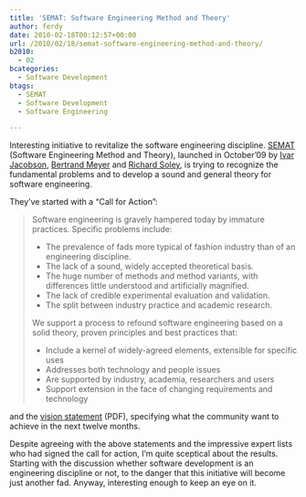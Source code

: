 ```yaml
---
title: 'SEMAT: Software Engineering Method and Theory'
author: ferdy
date: 2010-02-18T00:12:57+00:00
url: /2010/02/18/semat-software-engineering-method-and-theory/
b2010:
  - 02
bcategories:
  - Software Development
btags:
  - SEMAT
  - Software Development
  - Software Engineering

---
```

Interesting initiative to revitalize the software engineering discipline. [SEMAT][1] (Software Engineering Method and Theory), launched in October&#8217;09 by [Ivar Jacobson][2], [Bertrand Meyer][3] and [Richard Soley][4], is trying to recognize the fundamental problems and to develop a sound and general theory for software engineering.

They&#8217;ve started with a &#8220;Call for Action&#8221;:

> Software engineering is gravely hampered today by immature practices. Specific problems include:
> 
>   * The prevalence of fads more typical of fashion industry than of an engineering discipline.
>   * The lack of a sound, widely accepted theoretical basis.
>   * The huge number of methods and method variants, with differences little understood and artificially magnified.
>   * The lack of credible experimental evaluation and validation.
>   * The split between industry practice and academic research.
> 
> We support a process to refound software engineering based on a solid theory, proven principles and best practices that:
> 
>   * Include a kernel of widely-agreed elements, extensible for specific uses
>   * Addresses both technology and people issues
>   * Are supported by industry, academia, researchers and users
>   * Support extension in the face of changing requirements and technology

and the [vision statement][5] (PDF), specifying what the community want to achieve in the next twelve months.

Despite agreeing with the above statements and the impressive expert lists who had signed the call for action, I&#8217;m quite sceptical about the results. Starting with the discussion whether software development is an engineering discipline or not, to the danger that this initiative will become just another fad. Anyway, interesting enough to keep an eye on it.

 [1]: http://www.semat.org/
 [2]: http://ivarblog.com/
 [3]: http://bertrandmeyer.com/bio/
 [4]: http://www.omg.org/~soley/
 [5]: http://www.semat.org/pub/Main/WebHome/SEMAT-vision.pdf